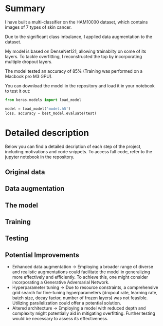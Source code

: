 # Summary
I have built a multi-classifier on the HAM10000 dataset, which contains images of 7 types of skin cancer.

Due to the significant class imbalance, I applied data augmentation to the dataset.

My model is based on DenseNet121, allowing trainablity on some of its layers. To tackle overfitting, I reconstructed the top by incorporating multiple dropout layers.

The model tested an accuracy of 85% 
(Training was performed on a Macbook pro M3 GPU).

You can download the model in the repository and load it in your notebook to test it out:

```python
from keras.models import load_model

model = load_model('model.h5')
loss, accuracy = best_model.evaluate(test)
```


# Detailed description
Below you can find a detailed decription of each step of the project, including motivations and code snippets.
To access full code, refer to the jupyter notebook in the repository.

## Original data

## Data augmentation

## The model

## Training

## Testing

## Potential Improvements

- Enhanced data augmentation -> Employing a broader range of diverse and realistic augmentations could facilitate the model in generalizing more effectively and efficiently. To achieve this, one might consider incorporating a Generative Adversarial Network.
- Hyperparameter tuning -> Due to resource constraints, a comprehensive grid search for fine-tuning hyperparameters (dropout rate, learning rate, batch size, decay factor, number of frozen layers) was not feasible. Utilizing parallelization could offer a potential solution.
- Altered architecture -> Employing a model with reduced depth and complexity might potentially aid in mitigating overfitting. Further testing would be necessary to assess its effectiveness.

